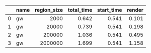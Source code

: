 |    | name   |   region_size |   total_time |   start_time |   render |
|---:|:-------|--------------:|-------------:|-------------:|---------:|
|  0 | gw     |          2000 |        0.642 |        0.541 |    0.101 |
|  1 | gw     |         20000 |        0.739 |        0.541 |    0.198 |
|  2 | gw     |        200000 |        1.036 |        0.541 |    0.495 |
|  3 | gw     |       2000000 |        1.699 |        0.541 |    1.158 |